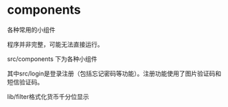 # components

各种常用的小组件

程序并非完整，可能无法直接运行。

src/components 下为各种小组件

其中src/login是登录注册（包括忘记密码等功能）。注册功能使用了图片验证码和短信验证码。

lib/filter格式化货币千分位显示


